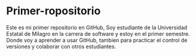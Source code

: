 # Primer-ropositorio
Este es mi primer repositorio en GitHub, Soy estudiante de la Universidad Estatal de Milagro en la carrera de software y estoy en el primer semestre. Donde voy a aprender a usar GitHub, tambien para practicar el control de versiones y colaborar con otros estudiantes.
